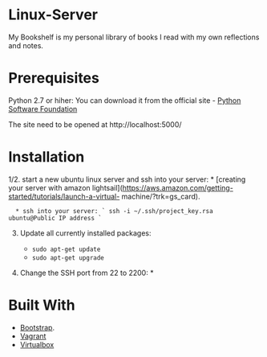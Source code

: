 # Linux-Server

My Bookshelf is my personal library of books I read with my own reflections and notes.

# Prerequisites

Python 2.7 or hiher: You can download it from the official site - [Python Software Foundation](https://www.python.org)

The site need to be opened at http://localhost:5000/

# Installation 


1/2. start a new ubuntu linux server and ssh into your server:
      * [creating your server with amazon lightsail](https://aws.amazon.com/getting-started/tutorials/launch-a-virtual-                          machine/?trk=gs_card).
      
      * ssh into your server: ` ssh -i ~/.ssh/project_key.rsa ubuntu@Public IP address `
      

3. Update all currently installed packages: 
      * `sudo apt-get update`
      * `sudo apt-get upgrade`

4.  Change the SSH port from 22 to 2200:
      * 


# Built With

* [Bootstrap](http://getbootstrap.com/).
* [Vagrant](https://www.virtualbox.org/wiki/Downloads)
* [Virtualbox](https://www.vagrantup.com/)

